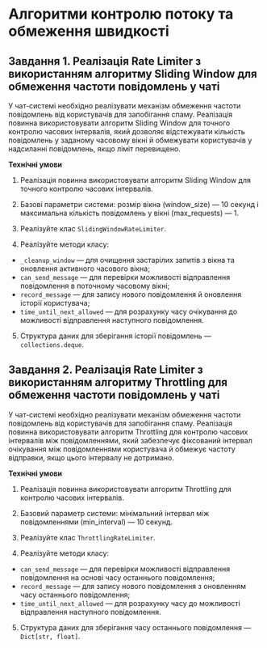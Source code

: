 # Алгоритми контролю потоку та обмеження швидкості

## Завдання 1. Реалізація Rate Limiter з використанням алгоритму Sliding Window для обмеження частоти повідомлень у чаті

У чат-системі необхідно реалізувати механізм обмеження частоти повідомлень від користувачів для запобігання спаму.
Реалізація повинна використовувати алгоритм Sliding Window для точного контролю часових інтервалів,
який дозволяє відстежувати кількість повідомлень у заданому часовому вікні й обмежувати користувачів у надсиланні повідомлень, якщо ліміт перевищено.

**Технічні умови**

1. Реалізація повинна використовувати алгоритм Sliding Window для точного контролю часових інтервалів.

2. Базові параметри системи: розмір вікна (window_size) — 10 секунд і максимальна кількість повідомлень у вікні (max_requests) — 1.

3. Реалізуйте клас `SlidingWindowRateLimiter`.

4. Реалізуйте методи класу:

- `_cleanup_window` — для очищення застарілих запитів з вікна та оновлення активного часового вікна;
- `can_send_message` — для перевірки можливості відправлення повідомлення в поточному часовому вікні;
- `record_message` — для запису нового повідомлення й оновлення історії користувача;
- `time_until_next_allowed` — для розрахунку часу очікування до можливості відправлення наступного повідомлення.

5. Структура даних для зберігання історії повідомлень — `collections.deque`.

## Завдання 2. Реалізація Rate Limiter з використанням алгоритму Throttling для обмеження частоти повідомлень у чаті

У чат-системі необхідно реалізувати механізм обмеження частоти повідомлень від користувачів для запобігання спаму.
Реалізація повинна використовувати алгоритм Throttling для контролю часових інтервалів між повідомленнями,
який забезпечує фіксований інтервал очікування між повідомленнями користувача й обмежує частоту відправки, якщо цього інтервалу не дотримано.

**Технічні умови**

1. Реалізація повинна використовувати алгоритм Throttling для контролю часових інтервалів.

2. Базовий параметр системи: мінімальний інтервал між повідомленнями (min_interval) — 10 секунд.

3. Реалізуйте клас `ThrottlingRateLimiter`.

4. Реалізуйте методи класу:

- `can_send_message` — для перевірки можливості відправлення повідомлення на основі часу останнього повідомлення;
- `record_message` — для запису нового повідомлення з оновленням часу останнього повідомлення;
- `time_until_next_allowed` — для розрахунку часу до можливості відправлення наступного повідомлення.

5. Структура даних для зберігання часу останнього повідомлення — `Dict[str, float]`.